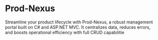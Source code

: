 # Prod-Nexus
Streamline your product lifecycle with Prod-Nexus, a robust management portal built on C# and ASP.NET MVC. It centralizes data, reduces errors, and boosts operational efficiency with full CRUD capabilitie
